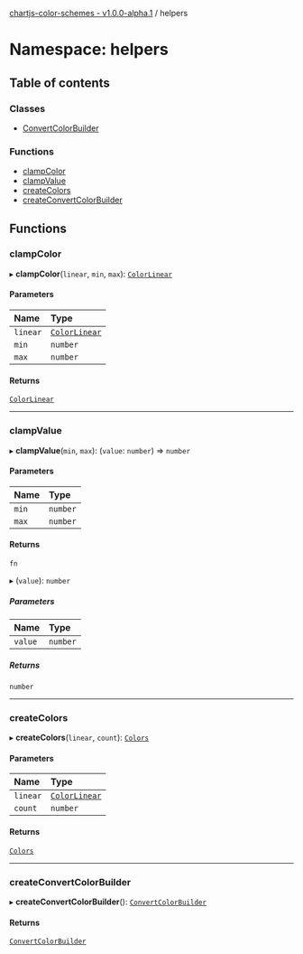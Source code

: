 [chartjs-color-schemes - v1.0.0-alpha.1](../README.md) / helpers

# Namespace: helpers

## Table of contents

### Classes

- [ConvertColorBuilder](../classes/helpers.ConvertColorBuilder.md)

### Functions

- [clampColor](helpers.md#clampcolor)
- [clampValue](helpers.md#clampvalue)
- [createColors](helpers.md#createcolors)
- [createConvertColorBuilder](helpers.md#createconvertcolorbuilder)

## Functions

### clampColor

▸ **clampColor**(`linear`, `min`, `max`): [`ColorLinear`](../README.md#colorlinear)

#### Parameters

| Name | Type |
| :------ | :------ |
| `linear` | [`ColorLinear`](../README.md#colorlinear) |
| `min` | `number` |
| `max` | `number` |

#### Returns

[`ColorLinear`](../README.md#colorlinear)

___

### clampValue

▸ **clampValue**(`min`, `max`): (`value`: `number`) => `number`

#### Parameters

| Name | Type |
| :------ | :------ |
| `min` | `number` |
| `max` | `number` |

#### Returns

`fn`

▸ (`value`): `number`

##### Parameters

| Name | Type |
| :------ | :------ |
| `value` | `number` |

##### Returns

`number`

___

### createColors

▸ **createColors**(`linear`, `count`): [`Colors`](../README.md#colors)

#### Parameters

| Name | Type |
| :------ | :------ |
| `linear` | [`ColorLinear`](../README.md#colorlinear) |
| `count` | `number` |

#### Returns

[`Colors`](../README.md#colors)

___

### createConvertColorBuilder

▸ **createConvertColorBuilder**(): [`ConvertColorBuilder`](../classes/helpers.ConvertColorBuilder.md)

#### Returns

[`ConvertColorBuilder`](../classes/helpers.ConvertColorBuilder.md)
